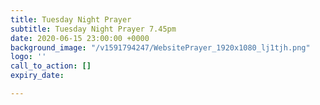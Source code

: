 ```yaml
---
title: Tuesday Night Prayer
subtitle: Tuesday Night Prayer 7.45pm
date: 2020-06-15 23:00:00 +0000
background_image: "/v1591794247/WebsitePrayer_1920x1080_lj1tjh.png"
logo: ''
call_to_action: []
expiry_date: 

---
```

